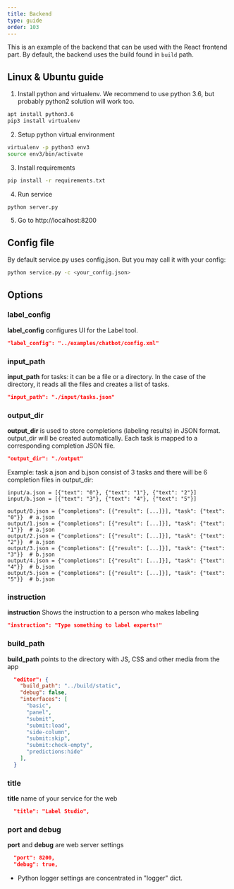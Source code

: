 ```yaml
---
title: Backend
type: guide
order: 103
---
```


This is an example of the backend that can be used with the React frontend part. By default, the backend uses the build found in `build` path.

## Linux & Ubuntu guide

1. Install python and virtualenv. We recommend to use python 3.6, but probably python2 solution will work too.  

```bash
apt install python3.6
pip3 install virtualenv
```

2. Setup python virtual environment 

```bash
virtualenv -p python3 env3
source env3/bin/activate
```

3. Install requirements 

```bash
pip install -r requirements.txt
```

4. Run service

```bash
python server.py
```

5. Go to http://localhost:8200


## Config file

By default service.py uses config.json. But you may call it with your config: 

```bash
python service.py -c <your_config.json>
```

## Options

### label_config 

**label_config** configures UI for the Label tool.

```json
"label_config": "../examples/chatbot/config.xml"
```

### input_path

**input_path** for tasks: it can be a file or a directory. In the case of the directory, it reads all the files and creates a list of tasks.

```json
"input_path": "./input/tasks.json"
```

### output_dir

**output_dir** is used to store completions (labeling results) in JSON format. output_dir will be created automatically. Each task is mapped to a corresponding completion JSON file.

```json
"output_dir": "./output"
```

Example: task a.json and b.json consist of 3 tasks and there will be 6 completion files in output_dir: 

```text
input/a.json = [{"text": "0"}, {"text": "1"}, {"text": "2"}]
input/b.json = [{"text": "3"}, {"text": "4"}, {"text": "5"}]

output/0.json = {"completions": [{"result": [...]}], "task": {"text": "0"}}  # a.json
output/1.json = {"completions": [{"result": [...]}], "task": {"text": "1"}}  # a.json
output/2.json = {"completions": [{"result": [...]}], "task": {"text": "2"}}  # a.json
output/3.json = {"completions": [{"result": [...]}], "task": {"text": "3"}}  # b.json
output/4.json = {"completions": [{"result": [...]}], "task": {"text": "4"}}  # b.json
output/5.json = {"completions": [{"result": [...]}], "task": {"text": "5"}}  # b.json
```

### instruction

**instruction** Shows the instruction to a person who makes labeling

```json
"instruction": "Type something to label experts!"
```

### build_path

**build_path** points to the directory with JS, CSS and other media from the app

```json
  "editor": {
    "build_path": "../build/static",
    "debug": false,
    "interfaces": [
      "basic",
      "panel",
      "submit",
      "submit:load",
      "side-column",
      "submit:skip",
      "submit:check-empty",
      "predictions:hide"
    ],
  }
```

### title

**title** name of your service for the web

```json
  "title": "Label Studio",
```

### port and debug

**port** and **debug** are web server settings

```json
  "port": 8200,
  "debug": true,
```

* Python logger settings are concentrated in "logger" dict.
